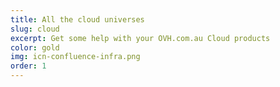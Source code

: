 ```yaml
---
title: All the cloud universes
slug: cloud
excerpt: Get some help with your OVH.com.au Cloud products
color: gold
img: icn-confluence-infra.png
order: 1
---
```

